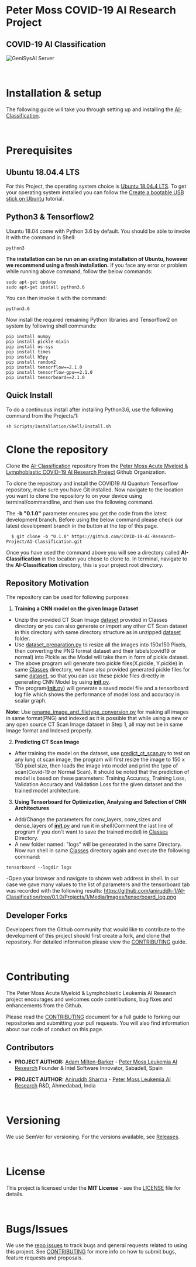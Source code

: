 # Peter Moss COVID-19 AI Research Project

## COVID-19 AI Classification

![GeniSysAI Server](https://github.com/aniruddh-1/AI-Classification/blob/0.1.0/Media/Images/covid-19-ai-classification.png)

&nbsp;

# Installation & setup
The following guide will take you through setting up and installing the [AI-Classification](https://github.com/aniruddh-1/AI-Classification).

&nbsp;

# Prerequisites

## Ubuntu 18.04.4 LTS
For this Project, the operating system choice is [Ubuntu 18.04.4 LTS](https://releases.ubuntu.com/18.04.4/ "Ubuntu 18.04.4 LTS"). To get your operating system installed you can follow the [Create a bootable USB stick on Ubuntu](https://tutorials.ubuntu.com/tutorial/tutorial-create-a-usb-stick-on-ubuntu#0 "Create a bootable USB stick on Ubuntu") tutorial.

## Python3 & Tensorflow2
Ubuntu 18.04 come with Python 3.6 by default. You should be able to invoke it with the command in Shell:
```
python3
```
**The installation can be run on an existing installation of Ubuntu, however we recommend using a fresh installation.**
If you face any error or problem while running above command, follow the below commands:
```
sudo apt-get update
sudo apt-get install python3.6
```
You can then invoke it with the command:
```
python3.6
```
Now install the required remaining Python libraries and Tensorflow2 on system by following shell commands:
```
pip install numpy
pip install pickle-mixin
pip install os-sys
pip install times
pip install h5py
pip install random2
pip install tensorflow==2.1.0
pip install tensorflow-gpu==2.1.0
pip install tensorboard==2.1.0
```
## Quick Install
To do a continuous install after installing Python3.6, use the following command from the Projects/1:
```
sh Scripts/Installation/Shell/Install.sh
```

# Clone the repository

Clone the [AI-Classification](https://github.com/COVID-19-AI-Research-Project/AI-Classification "AI-Classification") repository from the [Peter Moss Acute Myeloid & Lymphoblastic COVID-19 AI Research Project](https://github.com/COVID-19-AI-Research-Project "Peter Moss COVID-19 AI Research Project") Github Organization.

To clone the repository and install the COVID19 AI Quantum Tensorflow repository, make sure you have Git installed. Now navigate to the location you want to clone the repository to on your device using terminal/commandline, and then use the following command.

The **-b "0.1.0"** parameter ensures you get the code from the latest development branch. Before using the below command please check our latest development branch in the button at the top of this page.

```
  $ git clone -b "0.1.0" https://github.com/COVID-19-AI-Research-Project/AI-Classification.git
```

Once you have used the command above you will see a directory called **AI-Classification** in the location you chose to clone to. In terminal, navigate to the **AI-Classification** directory, this is your project root directory.

## Repository Motivation
The repository can be used for following purposes:
1. **Training a CNN model on the given Image Dataset** 
 - Unzip the provided CT Scan Image [dataset](https://github.com/aniruddh-1/AI-Classification/blob/0.1.0/Projects/1/Classes/ct_scans_png_dataset.rar) provided in Classes directory **or** you can also generate or import any other CT Scan dataset in this directory with same directory structure as in unzipped [dataset](https://github.com/aniruddh-1/AI-Classification/blob/0.1.0/Projects/1/Classes/ct_scans_png_dataset.rar) folder.
 - Use [dataset_preparation.py](https://github.com/aniruddh-1/AI-Classification/blob/0.1.0/Projects/1/Classes/dataset_preparation.py) to resize all the images into 150x150 Pixels, then converting the PNG format dataset and their labels(covid19 or normal) into Pickle as the Model will take them in form of pickle dataset.
 - The above program will generate two pickle files(X.pickle, Y.pickle) in same [Classes](https://github.com/aniruddh-1/AI-Classification/blob/0.1.0/Projects/1/Classes/ct_scans_png_dataset.rar) directory, we have also provided generated pickle files for same [dataset](https://github.com/aniruddh-1/AI-Classification/blob/0.1.0/Projects/1/Classes/ct_scans_png_dataset.rar), so that you can use these pickle files directly in generating CNN Model by using [__init__.py](https://github.com/aniruddh-1/AI-Classification/blob/0.1.0/Projects/1/Classes/__init__.py).
 - The program([__init__.py](https://github.com/aniruddh-1/AI-Classification/blob/0.1.0/Projects/1/Classes/__init__.py)) will generate a saved model file and a tensorboard log file which shows the performance of model loss and accuracy in scalar graph.

 **Note:** Use [rename_image_and_filetype_conversion.py](https://github.com/aniruddh-1/AI-Classification/blob/0.1.0/Projects/1/Classes/rename_image_and_filetype_conversion.py) for making all images in same format(PNG) and indexed as it is possible that while using a new or any open source CT Scan Image dataset in Step 1, all may not be in same Image format and Indexed properly.

2. **Predicting CT Scan Image**
 - After training the model on the dataset, use [predict_ct_scan.py](https://github.com/aniruddh-1/AI-Classification/blob/0.1.0/Projects/1/Classes/predict_ct_scan.py) to test on any lung ct scan image, the program will first resize the image to 150 x 150 pixel size, then loads the image into model and print the type of scan(Covid-19 or Normal Scan). It should be noted that the prediction of model is based on these parameters: Training Accuracy, Training Loss, Validation Accuracy and Validation Loss for the given dataset and the trained model architecture.

3. **Using Tensorboard for Optimization, Analysing and Selection of CNN Architectures**
 - Add/Change the parameters for conv_layers, conv_sizes and dense_layers of [__init__.py](https://github.com/aniruddh-1/AI-Classification/blob/0.1.0/Projects/1/Classes/__init__.py) and run it in shell(Comment the last line of program if you don't want to save the trained model) in [Classes](https://github.com/aniruddh-1/AI-Classification/tree/0.1.0/Projects/1/Classes) Directory.
 - A new folder named: "logs" will be genearated in the same Directory. Now run shell in same [Classes](https://github.com/aniruddh-1/AI-Classification/tree/0.1.0/Projects/1/Classes) directory again and execute the following command:
 ```
 tensorboard --logdir logs
 ```
  -Open your browser and navigate to shown web address in shell. In our case we gave many values to the list of parameters and the tensorboard tab was recorded with the following results:
  https://github.com/aniruddh-1/AI-Classification/tree/0.1.0/Projects/1/Media/Images/tensorboard_log.png

## Developer Forks
Developers from the Github community that would like to contribute to the development of this project should first create a fork, and clone that repository. For detailed information please view the [CONTRIBUTING](https://github.com/COVID-19-AI-Research-Project/COVID19-AI-Quantum-Tensorflow/blob/master/CONTRIBUTING.md "CONTRIBUTING") guide.

&nbsp;

# Contributing

The Peter Moss Acute Myeloid & Lymphoblastic Leukemia AI Research project encourages and welcomes code contributions, bug fixes and enhancements from the Github.

Please read the [CONTRIBUTING](../../../CONTRIBUTING.md "CONTRIBUTING") document for a full guide to forking our repositories and submitting your pull requests. You will also find information about our code of conduct on this page.

## Contributors

- **PROJECT AUTHOR:** [Adam Milton-Barker](https://www.leukemiaresearchassociation.ai.com/team/adam-milton-barker "Adam Milton-Barker") - [Peter Moss Leukemia AI Research](https://www.leukemiaresearchassociation.ai "Peter Moss Leukemia AI Research") Founder & Intel Software Innovator, Sabadell, Spain

- **PROJECT AUTHOR:** [Aniruddh Sharma](https://www.leukemiaresearchassociation.ai.com/team/AniruddhSharma "Aniruddh Sharma") - [Peter Moss Leukemia AI Research](https://www.leukemiaresearchassociation.ai "Peter Moss Leukemia AI Research") R&D, Ahmedabad, India

&nbsp;

# Versioning

We use SemVer for versioning. For the versions available, see [Releases](../../../releases "Releases").

&nbsp;

# License

This project is licensed under the **MIT License** - see the [LICENSE](../../../LICENSE "LICENSE") file for details.

&nbsp;

# Bugs/Issues

We use the [repo issues](https://github.com/aniruddh-1/AI-Classification/blob/0.1.0/Media/Images/repo-issues.png "repo issues") to track bugs and general requests related to using this project. See [CONTRIBUTING](https://github.com/aniruddh-1/AI-Classification/blob/0.1.0/CONTRIBUTING.md "CONTRIBUTING") for more info on how to submit bugs, feature requests and proposals.